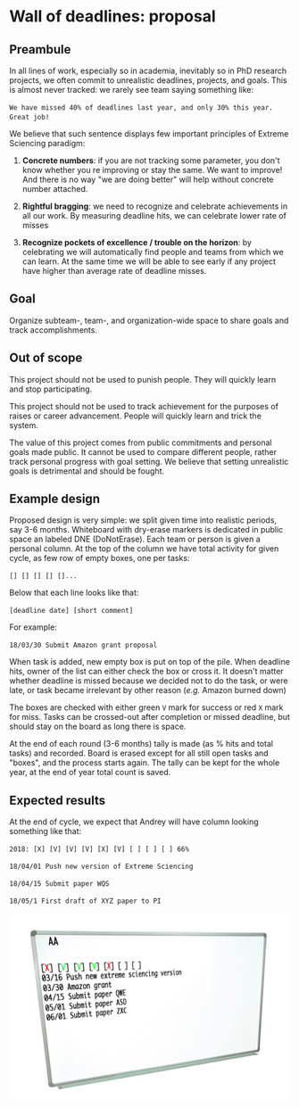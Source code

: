# Wall of deadlines: proposal

## Preambule

In all lines of work, especially so in academia, inevitably so in PhD research projects, we often commit to unrealistic deadlines, projects, and goals. This is almost never tracked: we rarely see team saying something like:

`We have missed 40% of deadlines last year, and only 30% this year. Great job!`

We believe that such sentence displays few important principles of Extreme Sciencing paradigm:

1. **Concrete numbers**: if you are not tracking some parameter, you don't know whether you re improving or stay the same. We want to improve! And there is no way "we are doing better" will help without concrete number attached.

2. **Rightful bragging**: we need to recognize and celebrate achievements in all our work. By measuring deadline hits, we can celebrate lower rate of misses

3. **Recognize pockets of excellence / trouble on the horizon**: by celebrating we will automatically find people and teams from which we can learn. At the same time we will be able to see early if any project have higher than average rate of deadline misses.

## Goal

Organize subteam-, team-, and organization-wide space to share goals and track accomplishments.

## Out of scope

This project should not be used to punish people. They will quickly learn and stop participating.

This project should not be used to track achievement for the purposes of raises or career advancement. People will quickly learn and trick the system.

The value of this project comes from public commitments and personal goals made public. It cannot be used to compare different people, rather track personal progress with goal setting. We believe that setting unrealistic goals is detrimental and should be fought.

## Example design

Proposed design is very simple: we split given time into realistic periods, say 3-6 months. Whiteboard with dry-erase markers is dedicated in public space an labeled DNE (DoNotErase). Each team or person is given a personal column. At the top of the column we have total activity for given cycle, as few row of empty boxes, one per tasks:

`[] [] [] [] []...`

 Below that each line looks like that:

`[deadline date] [short comment]`

For example:

`18/03/30 Submit Amazon grant proposal`

When task is added, new empty box is put on top of the pile. When deadline hits, owner of the list can either check the box or cross it. It doesn't matter whether deadline is missed because we decided not to do the task, or were late, or task became irrelevant by other reason (*e.g.* Amazon burned down)

The boxes are checked with either green `V` mark for success or red `X` mark for miss. Tasks can be crossed-out after completion or missed deadline, but should stay on the board as long there is space.

At the end of each round (3-6 months) tally is made (as % hits and total tasks) and recorded. Board is erased except for all still open tasks and "boxes", and the process starts again. The tally can be kept for the whole year, at the end of year total count is saved.

## Expected results

At the end of cycle, we expect that Andrey will have column looking something like that:

`2018: [X] [V] [V] [V] [X] [V] [ ] [ ] [ ] 66%`

`18/04/01 Push new version of Extreme Sciencing`

`18/04/15 Submit paper WQS`

`18/05/1 First draft of XYZ paper to PI`

![alt text][sampleWhiteboard]

[sampleWhiteboard]: https://raw.githubusercontent.com/aandreev0/extremesciencing/master/wall.jpg "Sample Board of Deadlines"
